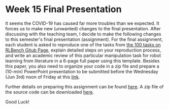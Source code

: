 # Week 15 Final Presentation

It seems the COVID-19 has caused far more troubles than we expected. It forces us to make new (unwanted) changes to the final presentation. After discussing with the teaching team, I decide to make the following changes to this semester's final presentation (assignment). For the final assignment, each student is asked to reproduce one of the tasks from [the 100 tasks on RLBench Gitub Page](https://github.com/stepjam/RLBench), explain detailed steps on your reproduction process, and write an academic review of this particular manipulation task for robot learning from literature in a 6-page full paper using this template. Besides this paper, you also need to organize your code in a zip file and prepare a (10-min) PowerPoint presentation to be submitted before the Wednesday (Jun 3rd) noon of Friday at this [link](https://jinshuju.net/f/wsq98y).

Further details on preparing this assignment can be found [here](overleafCode/A_Template_for_ME336_Final_Paper.pdf). A zip file of the source code can be downloaded [here](overleafCode.zip).

Good Luck!
